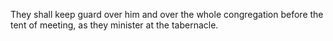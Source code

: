 They shall keep guard over him and over the whole congregation before the tent of meeting, as they minister at the tabernacle.
